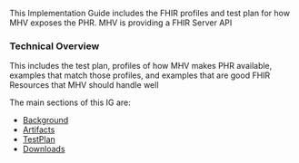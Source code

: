 
This Implementation Guide includes the FHIR profiles and  test plan for how MHV exposes the PHR. MHV is providing a FHIR Server API

### Technical Overview

This includes the test plan, profiles of how MHV makes PHR available, examples that match those profiles, and examples that are good FHIR Resources that MHV should handle well

The main sections of this IG are:

- [Background](background.html)
- [Artifacts](artifacts.html)
- [TestPlan](testplan.html)
- [Downloads](downlaods.html)

